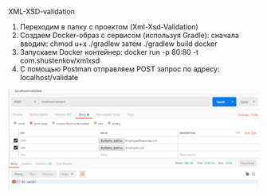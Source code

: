 ﻿XML-XSD-validation

1. Переходим в папку с проектом (Xml-Xsd-Validation)
2. Создаем Docker-образ с сервисом (используя Gradle): 
сначала вводим: chmod u+x ./gradlew
затем ./gradlew build docker
3. Запускаем Docker контейнер: docker run -p 80:80 -t com.shustenkov/xmlxsd
4. С помощью Postman отправляем POST запрос по адресу: localhost/validate

![request](/screenshot/postman.PNG)
